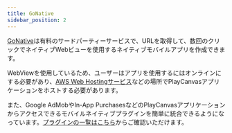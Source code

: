 ```yaml
---
title: GoNative
sidebar_position: 2
---
```


[GoNative][gonative]は有料のサードパーティーサービスで、URLを取得して、数回のクリックでネイティブWebビューを使用するネイティブモバイルアプリを作成できます。

WebViewを使用しているため、ユーザーはアプリを使用するにはオンラインにする必要があり、[AWS Web Hostingサービス][aws-webhost]などの場所でPlayCanvasアプリケーションをホストする必要があります。

また、Google AdMobやIn-App PurchasesなどのPlayCanvasアプリケーションからアクセスできるモバイルネイティブプラグインを簡単に統合できるようになっています。[プラグインの一覧はこちら][plugin-list]からご確認いただけます。

[gonative]: https://gonative.io/
[aws-webhost]: https://aws.amazon.com/websites/
[plugin-list]: https://gonative.io/plugins
